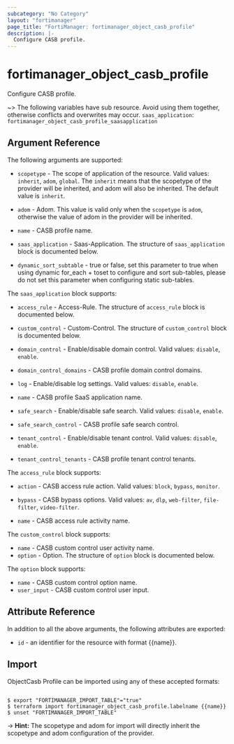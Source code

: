 ```yaml
---
subcategory: "No Category"
layout: "fortimanager"
page_title: "FortiManager: fortimanager_object_casb_profile"
description: |-
  Configure CASB profile.
---
```


# fortimanager_object_casb_profile
Configure CASB profile.

~> The following variables have sub resource. Avoid using them together, otherwise conflicts and overwrites may occur.
`saas_application`: `fortimanager_object_casb_profile_saasapplication`



## Argument Reference


The following arguments are supported:

* `scopetype` - The scope of application of the resource. Valid values: `inherit`, `adom`, `global`. The `inherit` means that the scopetype of the provider will be inherited, and adom will also be inherited. The default value is `inherit`.
* `adom` - Adom. This value is valid only when the `scopetype` is `adom`, otherwise the value of adom in the provider will be inherited.

* `name` - CASB profile name.
* `saas_application` - Saas-Application. The structure of `saas_application` block is documented below.
* `dynamic_sort_subtable` - true or false, set this parameter to true when using dynamic for_each + toset to configure and sort sub-tables, please do not set this parameter when configuring static sub-tables.

The `saas_application` block supports:

* `access_rule` - Access-Rule. The structure of `access_rule` block is documented below.
* `custom_control` - Custom-Control. The structure of `custom_control` block is documented below.
* `domain_control` - Enable/disable domain control. Valid values: `disable`, `enable`.

* `domain_control_domains` - CASB profile domain control domains.
* `log` - Enable/disable log settings. Valid values: `disable`, `enable`.

* `name` - CASB profile SaaS application name.
* `safe_search` - Enable/disable safe search. Valid values: `disable`, `enable`.

* `safe_search_control` - CASB profile safe search control.
* `tenant_control` - Enable/disable tenant control. Valid values: `disable`, `enable`.

* `tenant_control_tenants` - CASB profile tenant control tenants.

The `access_rule` block supports:

* `action` - CASB access rule action. Valid values: `block`, `bypass`, `monitor`.

* `bypass` - CASB bypass options. Valid values: `av`, `dlp`, `web-filter`, `file-filter`, `video-filter`.

* `name` - CASB access rule activity name.

The `custom_control` block supports:

* `name` - CASB custom control user activity name.
* `option` - Option. The structure of `option` block is documented below.

The `option` block supports:

* `name` - CASB custom control option name.
* `user_input` - CASB custom control user input.


## Attribute Reference

In addition to all the above arguments, the following attributes are exported:
* `id` - an identifier for the resource with format {{name}}.

## Import

ObjectCasb Profile can be imported using any of these accepted formats:
```

$ export "FORTIMANAGER_IMPORT_TABLE"="true"
$ terraform import fortimanager_object_casb_profile.labelname {{name}}
$ unset "FORTIMANAGER_IMPORT_TABLE"
```
-> **Hint:** The scopetype and adom for import will directly inherit the scopetype and adom configuration of the provider.
